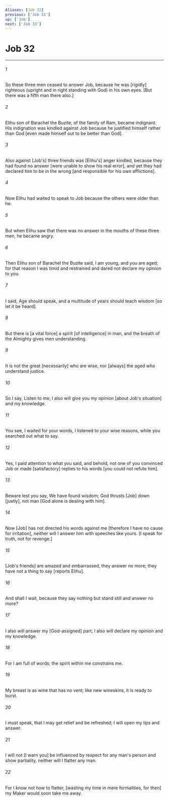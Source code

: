 ```yaml
---
Aliases: [Job 32]
previous: ['Job 31']
up: ['Job']
next: ['Job 33']
---
```

# Job 32

***


###### 1 


So these three men ceased to answer Job, because he was [rigidly] righteous (upright and in right standing with God) in his own eyes. [But there was a fifth man there also.] 


###### 2 


Elihu son of Barachel the Buzite, of the family of Ram, became indignant. His indignation was kindled against Job because he justified himself rather than God [even made himself out to be better than God]. 


###### 3 


Also against [Job's] three friends was [Elihu's] anger kindled, because they had found no answer [were unable to show his real error], and yet they had declared him to be in the wrong [and responsible for his own afflictions]. 


###### 4 


Now Elihu had waited to speak to Job because the others were older than he. 


###### 5 


But when Elihu saw that there was no answer in the mouths of these three men, he became angry. 


###### 6 


Then Elihu son of Barachel the Buzite said, I am young, and you are aged; for that reason I was timid and restrained and dared not declare my opinion to you. 


###### 7 


I said, Age should speak, and a multitude of years should teach wisdom [so let it be heard]. 


###### 8 


But there is [a vital force] a spirit [of intelligence] in man, and the breath of the Almighty gives men understanding. 


###### 9 


It is not the great [necessarily] who are wise, nor [always] the aged who understand justice. 


###### 10 


So I say, Listen to me; I also will give you my opinion [about Job's situation] and my knowledge. 


###### 11 


You see, I waited for your words, I listened to your wise reasons, while you searched out what to say. 


###### 12 


Yes, I paid attention to what you said, and behold, not one of you convinced Job or made [satisfactory] replies to his words [you could not refute him]. 


###### 13 


Beware lest you say, We have found wisdom; God thrusts [Job] down [justly], not man [God alone is dealing with him]. 


###### 14 


Now [Job] has not directed his words against me [therefore I have no cause for irritation], neither will I answer him with speeches like yours. [I speak for truth, not for revenge.] 


###### 15 


[Job's friends] are amazed and embarrassed, they answer no more; they have not a thing to say [reports Elihu]. 


###### 16 


And shall I wait, because they say nothing but stand still and answer no more? 


###### 17 


I also will answer my [God-assigned] part; I also will declare my opinion and my knowledge. 


###### 18 


For I am full of words; the spirit within me constrains me. 


###### 19 


My breast is as wine that has no vent; like new wineskins, it is ready to burst. 


###### 20 


I must speak, that I may get relief and be refreshed; I will open my lips and answer. 


###### 21 


I will not [I warn you] be influenced by respect for any man's person and show partiality, neither will I flatter any man. 


###### 22 


For I know not how to flatter, [wasting my time in mere formalities, for then] my Maker would soon take me away.
